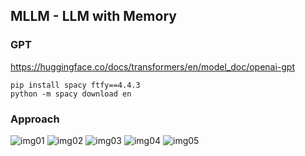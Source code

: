 ## MLLM - LLM with Memory
### GPT
https://huggingface.co/docs/transformers/en/model_doc/openai-gpt
```
pip install spacy ftfy==4.4.3
python -m spacy download en
```
### Approach
![img01](imgs/img01.png)
![img02](imgs/img02.png)
![img03](imgs/img03.png)
![img04](imgs/img04.png)
![img05](imgs/img05.png)

